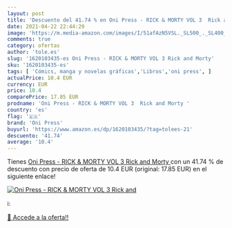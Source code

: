 ```yaml
---
layout: post
title: 'Descuento del 41.74 % en Oni Press - RICK & MORTY VOL 3  Rick and'
date: 2021-04-22 22:44:29
image: 'https://m.media-amazon.com/images/I/51afAzN5VSL._SL500_._SL400_.jpg'
comments: true
category: ofertas
author: 'tole.es'
slug: '1620103435-es Oni Press - RICK & MORTY VOL 3 Rick and Morty'
sku: '1620103435-es'
tags: [ 'Cómics, manga y novelas gráficas','Libros','oni press', ]
actualPrice: 10.4 EUR
currency: EUR
price: 10.4
comparePrice: 17.85 EUR
prodname: 'Oni Press - RICK & MORTY VOL 3  Rick and Morty '
country: 'es'
flag: '🇪🇸'
brand: 'Oni Press'
buyurl: 'https://www.amazon.es/dp/1620103435/?tag=tolees-21'
descuento: '41.74'
average: '10.4'
---
```


Tienes [Oni Press - RICK & MORTY VOL 3  Rick and Morty ](https://www.amazon.es/dp/1620103435/?tag=tolees-21) con un 41.74 % de descuento con precio de oferta de 10.4 EUR (original: 17.85 EUR) en el siguiente enlace!

[![Oni Press - RICK & MORTY VOL 3  Rick and](https://m.media-amazon.com/images/I/51afAzN5VSL._SL500_._SL400_.jpg)](https://www.amazon.es/dp/1620103435/?tag=tolees-21)

ℹ️:


[🛒 Accede a la oferta!!](https://www.amazon.es/dp/1620103435/?tag=tolees-21)
